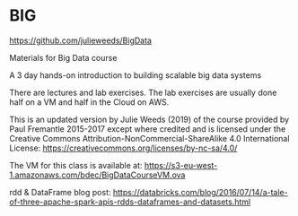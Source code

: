 # BIG
https://github.com/julieweeds/BigData

Materials for Big Data course

A 3 day hands-on introduction to building scalable big data systems 

There are lectures and lab exercises. 
The lab exercises are usually done half on a VM and half in the Cloud on AWS. 

This is an updated  version by Julie Weeds (2019) of the course provided by Paul Fremantle 2015-2017 except where credited and is 
licensed under the Creative Commons Attribution-NonCommercial-ShareAlike 4.0 International License: https://creativecommons.org/licenses/by-nc-sa/4.0/

The VM for this class is available at:
https://s3-eu-west-1.amazonaws.com/bdec/BigDataCourseVM.ova

rdd & DataFrame blog post:
https://databricks.com/blog/2016/07/14/a-tale-of-three-apache-spark-apis-rdds-dataframes-and-datasets.html
